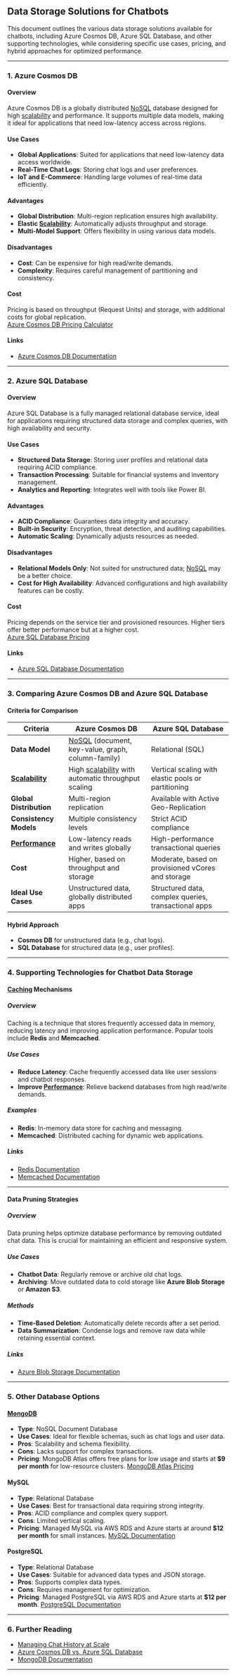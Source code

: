 ## **Data Storage Solutions for Chatbots**

This document outlines the various data storage solutions available for chatbots, including Azure Cosmos DB, Azure SQL Database, and other supporting technologies, while considering specific use cases, pricing, and hybrid approaches for optimized performance.

---

### **1. Azure Cosmos DB**

#### **Overview**

Azure Cosmos DB is a globally distributed [NoSQL](docs/Databases/Azure/Azure_NoSQL_Databases.md) database designed for high [scalability](../Containerization_and_Deployment/Scalability) and performance. It supports multiple data models, making it ideal for applications that need low-latency access across regions.

#### **Use Cases**

- **Global Applications**: Suited for applications that need low-latency data access worldwide.
- **Real-Time Chat Logs**: Storing chat logs and user preferences.
- **IoT and E-Commerce**: Handling large volumes of real-time data efficiently.

#### **Advantages**

- **Global Distribution**: Multi-region replication ensures high availability.
- **Elastic [Scalability](../Containerization_and_Deployment/Scalability)**: Automatically adjusts throughput and storage.
- **Multi-Model Support**: Offers flexibility in using various data models.

#### **Disadvantages**

- **Cost**: Can be expensive for high read/write demands.
- **Complexity**: Requires careful management of partitioning and consistency.

#### **Cost**

Pricing is based on throughput (Request Units) and storage, with additional costs for global replication.  
[Azure Cosmos DB Pricing Calculator](https://azure.microsoft.com/en-us/pricing/details/cosmos-db/)

#### **Links**

- [Azure Cosmos DB Documentation](https://learn.microsoft.com/en-us/azure/cosmos-db/introduction)

---

### **2. Azure SQL Database**

#### **Overview**

Azure SQL Database is a fully managed relational database service, ideal for applications requiring structured data storage and complex queries, with high availability and security.

#### **Use Cases**

- **Structured Data Storage**: Storing user profiles and relational data requiring ACID compliance.
- **Transaction Processing**: Suitable for financial systems and inventory management.
- **Analytics and Reporting**: Integrates well with tools like Power BI.

#### **Advantages**

- **ACID Compliance**: Guarantees data integrity and accuracy.
- **Built-in Security**: Encryption, threat detection, and auditing capabilities.
- **Automatic Scaling**: Dynamically adjusts resources as needed.

#### **Disadvantages**

- **Relational Models Only**: Not suited for unstructured data; [NoSQL](docs/Databases/Azure/Azure_NoSQL_Databases.md) may be a better choice.
- **Cost for High Availability**: Advanced configurations and high availability features can be costly.

#### **Cost**

Pricing depends on the service tier and provisioned resources. Higher tiers offer better performance but at a higher cost.  
[Azure SQL Database Pricing](https://azure.microsoft.com/en-us/pricing/details/sql-database/)

#### **Links**

- [Azure SQL Database Documentation](https://learn.microsoft.com/en-us/azure/azure-sql/)

---

### **3. Comparing Azure Cosmos DB and Azure SQL Database**

#### **Criteria for Comparison**

|**Criteria**|**Azure Cosmos DB**|**Azure SQL Database**|
|---|---|---|
|**Data Model**|[NoSQL](docs/Databases/Azure/Azure_NoSQL_Databases.md) (document, key-value, graph, column-family)|Relational (SQL)|
|**[Scalability](../Containerization_and_Deployment/Scalability)**|High [scalability](../Containerization_and_Deployment/Scalability) with automatic throughput scaling|Vertical scaling with elastic pools or partitioning|
|**Global Distribution**|Multi-region replication|Available with Active Geo-Replication|
|**Consistency Models**|Multiple consistency levels|Strict ACID compliance|
|**[Performance](docs/Databases/Performance_Optimization_and_Caching.md)**|Low-latency reads and writes globally|High-performance transactional queries|
|**Cost**|Higher, based on throughput and storage|Moderate, based on provisioned vCores and storage|
|**Ideal Use Cases**|Unstructured data, globally distributed apps|Structured data, complex queries, transactional apps|

#### **Hybrid Approach**

- **Cosmos DB** for unstructured data (e.g., chat logs).
- **SQL Database** for structured data (e.g., user profiles).

---

### **4. Supporting Technologies for Chatbot Data Storage**

#### **[Caching](docs/Databases/Performance_Optimization_and_Caching.md) Mechanisms**

##### **Overview**

Caching is a technique that stores frequently accessed data in memory, reducing latency and improving application performance. Popular tools include **Redis** and **Memcached**.

##### **Use Cases**

- **Reduce Latency**: Cache frequently accessed data like user sessions and chatbot responses.
- **Improve [Performance](docs/Databases/Performance_Optimization_and_Caching.md)**: Relieve backend databases from high read/write demands.

##### **Examples**

- **Redis**: In-memory data store for caching and messaging.
- **Memcached**: Distributed caching for dynamic web applications.

##### **Links**

- [Redis Documentation](https://redis.io/documentation)
- [Memcached Documentation](https://memcached.org/)

---

#### **Data Pruning Strategies**

##### **Overview**

Data pruning helps optimize database performance by removing outdated chat data. This is crucial for maintaining an efficient and responsive system.

##### **Use Cases**

- **Chatbot Data**: Regularly remove or archive old chat logs.
- **Archiving**: Move outdated data to cold storage like **Azure Blob Storage** or **Amazon S3**.

##### **Methods**

- **Time-Based Deletion**: Automatically delete records after a set period.
- **Data Summarization**: Condense logs and remove raw data while retaining essential context.

##### **Links**

- [Azure Blob Storage Documentation](https://learn.microsoft.com/en-us/azure/storage/blobs/)

---

### **5. Other Database Options**

#### **[MongoDB](docs/Databases/NonAzure/MongoDB_Overview.md)**

- **Type**: NoSQL Document Database
- **Use Cases**: Ideal for flexible schemas, such as chat logs and user data.
- **Pros**: Scalability and schema flexibility.
- **Cons**: Lacks support for complex transactions.
- **Pricing**: MongoDB Atlas offers free plans for low usage and starts at **$9 per month** for low-resource clusters. [MongoDB Atlas Pricing](https://www.mongodb.com/pricing)

#### **MySQL**

- **Type**: Relational Database
- **Use Cases**: Best for transactional data requiring strong integrity.
- **Pros**: ACID compliance and complex query support.
- **Cons**: Limited vertical scaling.
- **Pricing**: Managed MySQL via AWS RDS and Azure starts at around **$12 per month** for small instances. [MySQL Documentation](https://dev.mysql.com/doc/)

#### **PostgreSQL**

- **Type**: Relational Database
- **Use Cases**: Suitable for advanced data types and JSON storage.
- **Pros**: Supports complex data types.
- **Cons**: Requires management for optimization.
- **Pricing**: Managed PostgreSQL via AWS RDS and Azure starts at **$12 per month**. [PostgreSQL Documentation](https://www.postgresql.org/docs/)

---

### **6. Further Reading**

- [Managing Chat History at Scale](https://community.aws/content/2j9daS4A39fteekgv9t1Hty11Qy/managing-chat-history-at-scale-in-generative-ai-chatbots)
- [Azure Cosmos DB vs. Azure SQL Database](https://learn.microsoft.com/en-us/azure/cosmos-db/compare-azure-sql)
- [MongoDB Documentation](https://www.mongodb.com/pricing)

---
